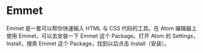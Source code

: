 # Emmet

Emmet 是一套可以帮你快速输入 HTML 与 CSS 代码的工具。在 Atom 编辑器上使用 Emmet，可以去安装一下 Emmet 这个 Package。打开 Atom 的 Settings，Install，搜索 Emmet 这个 Package，找到以后点击 Install（安装）。



